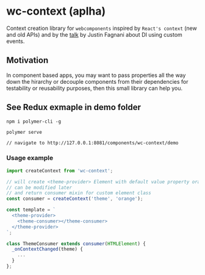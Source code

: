 # wc-context (aplha)

Context creation library for `webcomponents` inspired by `React's context` (new and old APIs) and by the [talk](https://www.youtube.com/watch?v=6o5zaKHedTE) by Justin Fagnani about DI using custom events.

## Motivation

In component based apps, you may want to pass properties all the way down the hirarchy or decouple components from their dependencies for testability or reusability purposes, then this small library can help you.

## See Redux exmaple in demo folder
```
npm i polymer-cli -g

polymer serve

// navigate to http://127.0.0.1:8081/components/wc-context/demo
```

### Usage example
```javascript
import createContext from 'wc-context';

// will create <theme-provider> Element with default value property orange
// can be modified later
// and return consumer mixin for custom element class
const consumer = createContext('theme', 'orange');

const template = `
  <theme-provider>
    <theme-consumer></theme-consumer>
  </theme-provider>
`;

class ThemeConsumer extends consumer(HTMLElement) {
  _onContextChanged(theme) {
    ...
  }
};
```
